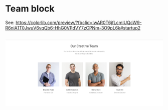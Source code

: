 # Team block
See: https://colorlib.com/preview/?fbclid=IwAR0T6jfLcmIUQcW9-R6niA1T0JwuV6vqQb6-HhG0VPdVY7zCPNm-3O9pL6k#startup2

## ![Screenshot](team-blcok.png)
